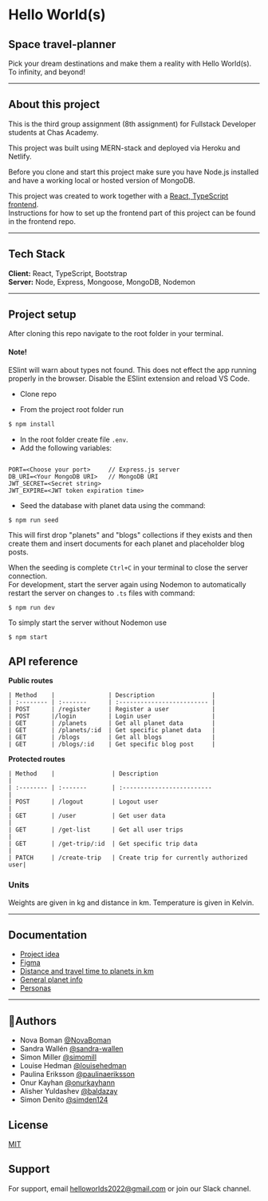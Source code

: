 # Hello World(s)

## **Space travel-planner**

Pick your dream destinations and make them a reality with Hello World(s).  
To infinity, and beyond!

---

## **About this project**

This is the third group assignment (8th assignment) for Fullstack Developer students at Chas Academy.

This project was built using MERN-stack and deployed via Heroku and Netlify.

Before you clone and start this project make sure you have Node.js
installed and have a working local or hosted version of MongoDB.

This project was created to work together with a [React, TypeScript frontend](https://github.com/louisehedman/hello-worlds-fe).  
Instructions for how to set up the frontend part of this project can be found in the frontend repo.

---

## **Tech Stack**

**Client:** React, TypeScript, Bootstrap  
**Server:** Node, Express, Mongoose, MongoDB, Nodemon

---

## **Project setup**

After cloning this repo navigate to the root folder in your terminal.

#### **Note!**

ESlint will warn about types not found. This does not effect the app running properly in the browser.
Disable the ESlint extension and reload VS Code.

- Clone repo

- From the project root folder run

```bash
$ npm install
```

- In the root folder create file `.env`.
- Add the following variables:

```env

PORT=<Choose your port>     // Express.js server
DB_URI=<Your MongoDB URI>   // MongoDB URI
JWT_SECRET=<Secret string>
JWT_EXPIRE=<JWT token expiration time>

```

- Seed the database with planet data using the command:

```
$ npm run seed
```

This will first drop "planets" and "blogs" collections if they exists and then create them
and insert documents for each planet and placeholder blog posts.

When the seeding is complete `Ctrl+C` in your terminal to close the server connection.  
For development, start the server again using Nodemon to automatically restart
the server on changes to `.ts` files with command:

```
$ npm run dev
```

To simply start the server without Nodemon use

```
$ npm start
```

## **API reference**

**Public routes**

```
| Method    |               | Description                |
| :-------- | :-------      | :------------------------- |
| POST      | /register     | Register a user            |
| POST      |/login         | Login user                 |
| GET       | /planets      | Get all planet data        |
| GET       | /planets/:id  | Get specific planet data   |
| GET       | /blogs        | Get all blogs              |
| GET       | /blogs/:id    | Get specific blog post     |

```

**Protected routes**

```
| Method    |                | Description                              |
| :-------- | :-------       | :-------------------------               |
| POST      | /logout        | Logout user                              |
| GET       | /user          | Get user data                            |
| GET       | /get-list      | Get all user trips                       |
| GET       | /get-trip/:id  | Get specific trip data                   |
| PATCH     | /create-trip   | Create trip for currently authorized user|

```

### **Units**

Weights are given in kg and distance in km.
Temperature is given in Kelvin.

---

## Documentation

- [Project idea](https://docs.google.com/document/d/1AVMP5OK2YgBT46wpgyHdWCBFURYMoxQrOBpvsFkTcWw/edit)
- [Figma](<https://www.figma.com/file/k3lHPDIIlkub15njOPA6ez/Hello-World(s)?node-id=0%3A1>)
- [Distance and travel time to planets in km](https://docs.google.com/document/d/1_nzSHf9VF5jQHNZj9Hmg9MX6-erocGOc4tKCi8uWee4/edit)
- [General planet info](https://docs.google.com/document/d/1anX7E3fgoCfaRA1R6C05wGHyl_LD8MSEU-Xx3Q2dnew/edit#heading=h.2x0dpo8906gg)
- [Personas](https://docs.google.com/presentation/d/1V6UZIddNoCe0ouqjQf5iNsiiZzXwdz180Lqw-TXuuaw/edit#slide=id.g128f4834786_0_60)

---

## 🚀**Authors**

- Nova Boman [@NovaBoman](https://www.github.com/NovaBoman)
- Sandra Wallén [@sandra-wallen](https://www.github.com/sandra-wallen)
- Simon Miller [@simomill](https://www.github.com/simomill)
- Louise Hedman [@louisehedman](https://www.github.com/louisehedman)
- Paulina Eriksson [@paulinaeriksson](https://www.github.com/paulinaeriksson)
- Onur Kayhan [@onurkayhann](https://www.github.com/onurkayhann)
- Alisher Yuldashev [@baldazay](https://www.github.com/baldazay)
- Simon Denito [@simden124](https://www.github.com/simden124)

## License

[MIT](https://choosealicense.com/licenses/mit/)

## **Support**

For support, email helloworlds2022@gmail.com or join our Slack channel.

